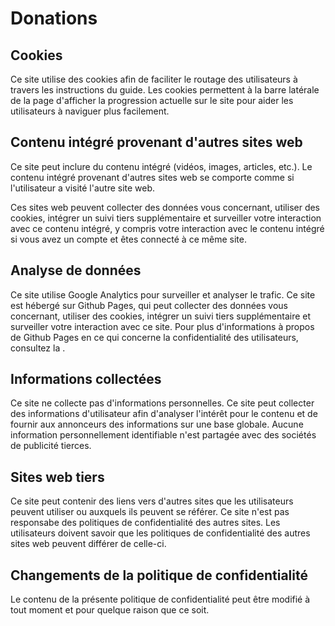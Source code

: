# Donations

## Cookies

Ce site utilise des cookies afin de faciliter le routage des utilisateurs à travers les instructions du guide. Les cookies permettent à la barre latérale de la page d'afficher la progression actuelle sur le site pour aider les utilisateurs à naviguer plus facilement.

## Contenu intégré provenant d'autres sites web

Ce site peut inclure du contenu intégré (vidéos, images, articles, etc.). Le contenu intégré provenant d'autres sites web se comporte comme si l'utilisateur a visité l'autre site web.

Ces sites web peuvent collecter des données vous concernant, utiliser des cookies, intégrer un suivi tiers supplémentaire et surveiller votre interaction avec ce contenu intégré, y compris votre interaction avec le contenu intégré si vous avez un compte et êtes connecté à ce même site.

## Analyse de données

Ce site utilise Google Analytics pour surveiller et analyser le trafic. Ce site est hébergé sur Github Pages, qui peut collecter des données vous concernant, utiliser des cookies, intégrer un suivi tiers supplémentaire et surveiller votre interaction avec ce site. Pour plus d'informations à propos de Github Pages en ce qui concerne la confidentialité des utilisateurs, consultez la [](https://help.github.com/en/articles/github-privacy-statement).

## Informations collectées

Ce site ne collecte pas d'informations personnelles. Ce site peut collecter des informations d'utilisateur afin d'analyser l'intérêt pour le contenu et de fournir aux annonceurs des informations sur une base globale. Aucune information personnellement identifiable n'est partagée avec des sociétés de publicité tierces.

## Sites web tiers

Ce site peut contenir des liens vers d'autres sites que les utilisateurs peuvent utiliser ou auxquels ils peuvent se référer. Ce site n'est pas responsabe des politiques de confidentialité des autres sites. Les utilisateurs doivent savoir que les politiques de confidentialité des autres sites web peuvent différer de celle-ci.

## Changements de la politique de confidentialité

Le contenu de la présente politique de confidentialité peut être modifié à tout moment et pour quelque raison que ce soit.
